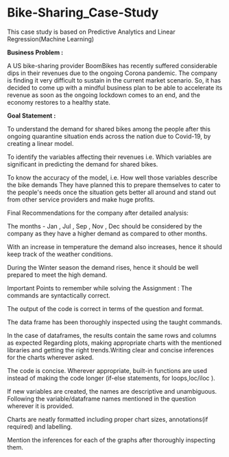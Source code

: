 # Bike-Sharing_Case-Study

This case study is based on Predictive Analytics and Linear Regression(Machine Learning)

**Business Problem :**

A US bike-sharing provider BoomBikes has recently suffered considerable dips in their revenues due to the ongoing Corona pandemic. The company is finding it very difficult to sustain in the current market scenario. So, it has decided to come up with a mindful business plan to be able to accelerate its revenue as soon as the ongoing lockdown comes to an end, and the economy restores to a healthy state.

**Goal Statement :**

To understand the demand for shared bikes among the people after this ongoing quarantine situation ends across the nation due to Covid-19, by creating a linear model.

To identify the variables affecting their revenues i.e. Which variables are significant in predicting the demand for shared bikes.

To know the accuracy of the model, i.e. How well those variables describe the bike demands They have planned this to prepare themselves to cater to the people's needs once the situation gets better all around and stand out from other service providers and make huge profits.

Final Recommendations for the company after detailed analysis:

The months - Jan , Jul , Sep , Nov , Dec should be considered by the company as they have a higher demand as compared to other months.

With an increase in temperature the demand also increases, hence it should keep track of the weather conditions.

During the Winter season the demand rises, hence it should be well prepared to meet the high demand.

Important Points to remember while solving the Assignment :
The commands are syntactically correct.

The output of the code is correct in terms of the question and format.

The data frame has been thoroughly inspected using the taught commands.

In the case of dataframes, the results contain the same rows and columns as expected Regarding plots, making appropriate charts with the mentioned libraries and getting the right trends.Writing clear and concise inferences for the charts wherever asked.

The code is concise. Wherever appropriate, built-in functions are used instead of making the code longer (if-else statements, for loops,loc/iloc ).

If new variables are created, the names are descriptive and unambiguous. Following the variable/dataframe names mentioned in the question wherever it is provided.

Charts are neatly formatted including proper chart sizes, annotations(if required) and labelling.

Mention the inferences for each of the graphs after thoroughly inspecting them.
